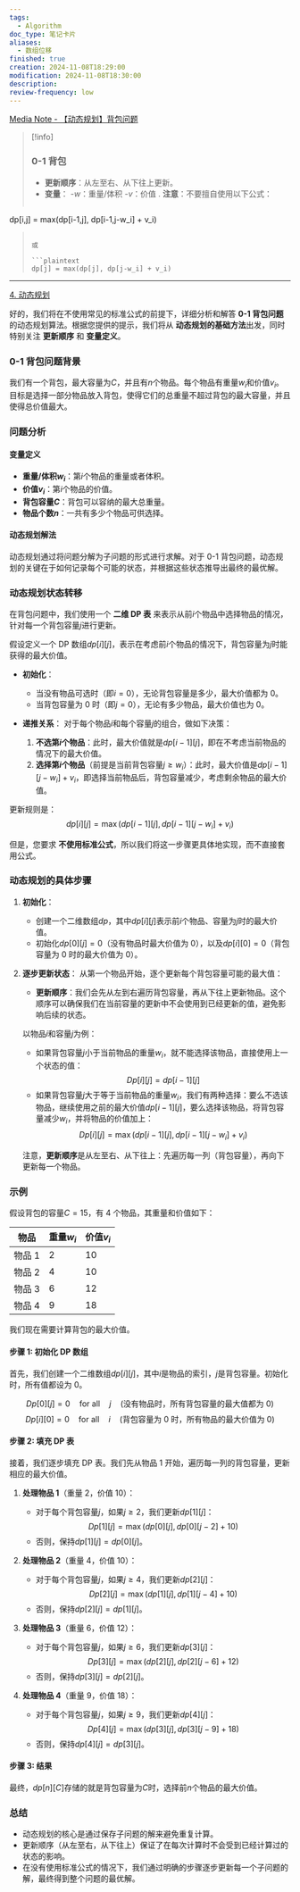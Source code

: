 ```yaml
---
tags:
  - Algorithm
doc_type: 笔记卡片
aliases:
  - 数组位移
finished: true
creation: 2024-11-08T18:29:00
modification: 2024-11-08T18:30:00
description: 
review-frequency: low
---
```

[Media Note - 【动态规划】背包问题](../../题目/算法11140831/Media%20Note%20-%20【动态规划】背包问题.md)



>[!info] 
>### 0-1 背包
>
>- **更新顺序**：从左至右、从下往上更新。
>- **变量**：
>-$w$：重量/体积
>-$v$：价值
.
**注意**：不要擅自使用以下公式：
>
>```plaintext
dp[i,j] = max(dp[i-1,j], dp[i-1,j-w_i] + v_i)
>```
>
>或
>
>```plaintext
>dp[j] = max(dp[j], dp[j-w_i] + v_i)
>```


---

[4. 动态规划](../../题目/4.%20动态规划.md)

好的，我们将在不使用常见的标准公式的前提下，详细分析和解答 **0-1 背包问题** 的动态规划算法。根据您提供的提示，我们将从 **动态规划的基础方法**出发，同时特别关注 **更新顺序** 和 **变量定义**。

### 0-1 背包问题背景

我们有一个背包，最大容量为$C$，并且有$n$个物品。每个物品有重量$w_i$和价值$v_i$。目标是选择一部分物品放入背包，使得它们的总重量不超过背包的最大容量，并且使得总价值最大。

### 问题分析

#### 变量定义

- **重量/体积$w_i$**：第$i$个物品的重量或者体积。
- **价值$v_i$**：第$i$个物品的价值。
- **背包容量$C$**：背包可以容纳的最大总重量。
- **物品个数$n$**：一共有多少个物品可供选择。

#### 动态规划解法

动态规划通过将问题分解为子问题的形式进行求解。对于 0-1 背包问题，动态规划的关键在于如何记录每个可能的状态，并根据这些状态推导出最终的最优解。

### 动态规划状态转移

在背包问题中，我们使用一个 **二维 DP 表** 来表示从前$i$个物品中选择物品的情况，针对每一个背包容量$j$进行更新。

假设定义一个 DP 数组$dp[i][j]$，表示在考虑前$i$个物品的情况下，背包容量为$j$时能获得的最大价值。

- **初始化**：
  - 当没有物品可选时（即$i = 0$），无论背包容量是多少，最大价值都为 0。
  - 当背包容量为 0 时（即$j = 0$），无论有多少物品，最大价值也为 0。

- **递推关系**：
  对于每个物品$i$和每个容量$j$的组合，做如下决策：
  1. **不选第$i$个物品**：此时，最大价值就是$dp[i-1][j]$，即在不考虑当前物品的情况下的最大价值。
  2. **选择第$i$个物品**（前提是当前背包容量$j \geq w_i$）：此时，最大价值是$dp[i-1][j-w_i] + v_i$，即选择当前物品后，背包容量减少，考虑剩余物品的最大价值。

更新规则是：  
$$dp[i][j] = \max (dp[i-1][j], dp[i-1][j-w_i] + v_i)$$

但是，您要求 **不使用标准公式**，所以我们将这一步骤更具体地实现，而不直接套用公式。

### 动态规划的具体步骤

1. **初始化**：
   - 创建一个二维数组$dp$，其中$dp[i][j]$表示前$i$个物品、容量为$j$时的最大价值。
   - 初始化$dp[0][j] = 0$（没有物品时最大价值为 0），以及$dp[i][0] = 0$（背包容量为 0 时的最大价值为 0）。

2. **逐步更新状态**：
   从第一个物品开始，逐个更新每个背包容量可能的最大值：
   
   - **更新顺序**：我们会先从左到右遍历背包容量，再从下往上更新物品。这个顺序可以确保我们在当前容量的更新中不会使用到已经更新的值，避免影响后续的状态。
   
   以物品$i$和容量$j$为例：
   
   - 如果背包容量$j$小于当前物品的重量$w_i$，就不能选择该物品，直接使用上一个状态的值：  
    $$
     Dp[i][j] = dp[i-1][j]
    $$
   - 如果背包容量$j$大于等于当前物品的重量$w_i$，我们有两种选择：要么不选该物品，继续使用之前的最大价值$dp[i-1][j]$，要么选择该物品，将背包容量减少$w_i$，并将物品的价值加上：  
    $$
     Dp[i][j] = \max (dp[i-1][j], dp[i-1][j-w_i] + v_i)
    $$
   
   注意，**更新顺序**是从左至右、从下往上：先遍历每一列（背包容量），再向下更新每一个物品。

### 示例

假设背包的容量$C = 15$，有 4 个物品，其重量和价值如下：

| 物品 | 重量$w_i$| 价值$v_i$|
|------|------------|------------|
| 物品 1 | 2          | 10         |
| 物品 2 | 4          | 10         |
| 物品 3 | 6          | 12         |
| 物品 4 | 9          | 18         |

我们现在需要计算背包的最大价值。

#### 步骤 1: 初始化 DP 数组

首先，我们创建一个二维数组$dp[i][j]$，其中$i$是物品的索引，$j$是背包容量。初始化时，所有值都设为 0。

$$
Dp[0][j] = 0 \quad \text{for all} \quad j \quad (\text{没有物品时，所有背包容量的最大值都为 0})
$$
$$
Dp[i][0] = 0 \quad \text{for all} \quad i \quad (\text{背包容量为 0 时，所有物品的最大价值为 0})
$$

#### 步骤 2: 填充 DP 表

接着，我们逐步填充 DP 表。我们先从物品 1 开始，遍历每一列的背包容量，更新相应的最大价值。

1. **处理物品 1**（重量 2，价值 10）：
   - 对于每个背包容量$j$，如果$j \geq 2$，我们更新$dp[1][j]$：
    $$
     Dp[1][j] = \max (dp[0][j], dp[0][j-2] + 10)
    $$
   - 否则，保持$dp[1][j] = dp[0][j]$。
   
2. **处理物品 2**（重量 4，价值 10）：
   - 对于每个背包容量$j$，如果$j \geq 4$，我们更新$dp[2][j]$：
    $$
     Dp[2][j] = \max (dp[1][j], dp[1][j-4] + 10)
    $$
   - 否则，保持$dp[2][j] = dp[1][j]$。
   
3. **处理物品 3**（重量 6，价值 12）：
   - 对于每个背包容量$j$，如果$j \geq 6$，我们更新$dp[3][j]$：
    $$
     Dp[3][j] = \max (dp[2][j], dp[2][j-6] + 12)
    $$
   - 否则，保持$dp[3][j] = dp[2][j]$。
   
4. **处理物品 4**（重量 9，价值 18）：
   - 对于每个背包容量$j$，如果$j \geq 9$，我们更新$dp[4][j]$：
    $$
     Dp[4][j] = \max (dp[3][j], dp[3][j-9] + 18)
    $$
   - 否则，保持$dp[4][j] = dp[3][j]$。

#### 步骤 3: 结果

最终，$dp[n][C]$存储的就是背包容量为$C$时，选择前$n$个物品的最大价值。

### 总结

- 动态规划的核心是通过保存子问题的解来避免重复计算。
- 更新顺序（从左至右，从下往上）保证了在每次计算时不会受到已经计算过的状态的影响。
- 在没有使用标准公式的情况下，我们通过明确的步骤逐步更新每一个子问题的解，最终得到整个问题的最优解。

